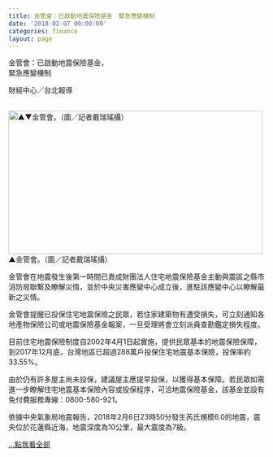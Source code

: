 ```yaml
---
title: 金管會：已啟動地震保險基金　緊急應變機制
date: '2018-02-07 00:00:00'
categories: finance
layout: page
---
```


<div class="text">
			<div>
	<div class="title-1">金管會：已啟動地震保險基金，<br>緊急應變機制</div></div>
	
<p>
	<div class="author">財經中心／台北報導</div></p>

<div>
	&nbsp;</div>
<div>
	<img alt="▲▼金管會。（圖／記者戴瑞瑤攝）" src="https://cdn2.ettoday.net/images/2984/d2984117.jpg" style="height: 282px; width: 500px;"></div>
<div>
	<span>▲金管會。（圖／記者戴瑞瑤攝）</span></div>
<p>
	<span>金管會在地震發生後第一時間已責成財團法人住宅地震保險基金主動與震區之縣市消防局聯繫及瞭解災情，並於中央災害應變中心成立後，進駐該應變中心以瞭解最新之災情。</span></p>
<p>
	<span>金管會提醒已投保住宅地震保險之民眾，若住家建築物有遭受損失，可立刻通知各地產物保險公司或地震保險基金報案，一旦受理將會立刻派員查勘鑑定損失程度。</span></p>
<p>
	<span>目前住宅地震保險制度自2002年4月1日起實施，提供民眾基本的地震保險保障，到2017年12月底，台灣地區已超過288萬戶投保住宅地震基本保險，投保率約33.55%。</span></p>
<p>
	<span>由於仍有許多屋主尚未投保，建議屋主應提早投保，以獲得基本保障。若民眾如需進一步瞭解住宅地震基本保險內容或投保程序，可洽地震保險基金，該基金並設有免付費服務專線：0800-580-921。</span></p>
<p>
	<span>依據中央氣象局地震報告，2018年2月6日23時50分發生芮氏規模6.0的地震，震央位於花蓮縣近海，地震深度為10公里，最大震度為7級。
	<p></p>
	<a href="https://www.ettoday.net/news/20180207/1109254.htm" target="_blank"><span class="more">...點我看全部</span></a></span></p>
		</div>